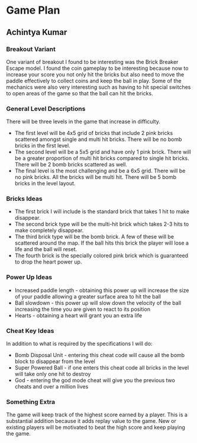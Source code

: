 # Game Plan
## Achintya Kumar


### Breakout Variant
One variant of breakout I found to be interesting was the Brick Breaker Escape model. I found the coin gameplay to be interesting because now to increase your score you not only hit the bricks but also need to move the paddle effectively to collect coins and keep the ball in play. Some of the mechanics were also very interesting such as having to hit special switches to open areas of the game so that the ball can hit the bricks. 
### General Level Descriptions
There will be three levels in the game that increase in difficulty. 
- The first level will be 4x5 grid of bricks that include 2 pink bricks scattered amongst single and multi hit bricks. There will be no bomb bricks in the first level.
- The second level will be a 5x5 grid and have only 1 pink brick. There will be a greater proportion of multi hit bricks compared to single hit bricks. There will be 2 bomb bricks scattered as well.
- The final level is the most challenging and be a 6x5 grid. There will be no pink bricks. All the bricks will be multi hit. There will be 5 bomb bricks in the level layout.
### Bricks Ideas
- The first brick I will include is the standard brick that takes 1 hit to make disappear. 
- The second brick type will be the multi-hit brick which takes 2-3 hits to make completely disappear.
- The third brick type will be the bomb brick. A few of these will be scattered around the map. If the ball hits this brick the player will lose a life and the ball will reset.
- The fourth brick is the specially colored pink brick which is guaranteed to drop the heart power up.
### Power Up Ideas
- Increased paddle length - obtaining this power up will increase the size of your paddle allowing a greater surface area to hit the ball
- Ball slowdown - this power up will slow down the velocity of the ball increasing the time you are given to react to its position
- Hearts - obtaining a heart will grant you an extra life
### Cheat Key Ideas
In addition to what is required by the specifications I will do:
- Bomb Disposal Unit - entering this cheat code will cause all the bomb block to disappear from the level
- Super Powered Ball - if one enters this cheat code all bricks in the level will take only one hit to destroy
- God - entering the god mode cheat will give you the previous two cheats and over a million lives
### Something Extra
The game will keep track of the highest score earned by a player. This is a substantial addition because it adds replay value to the game. New or existing players will be motivated to beat the high score and keep playing the game.
